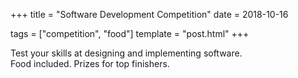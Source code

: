 +++
title = "Software Development Competition"
date = 2018-10-16

tags = ["competition", "food"]
template = "post.html"
+++

Test your skills at designing and implementing software.  
Food included. Prizes for top finishers. 

<!-- more -->


